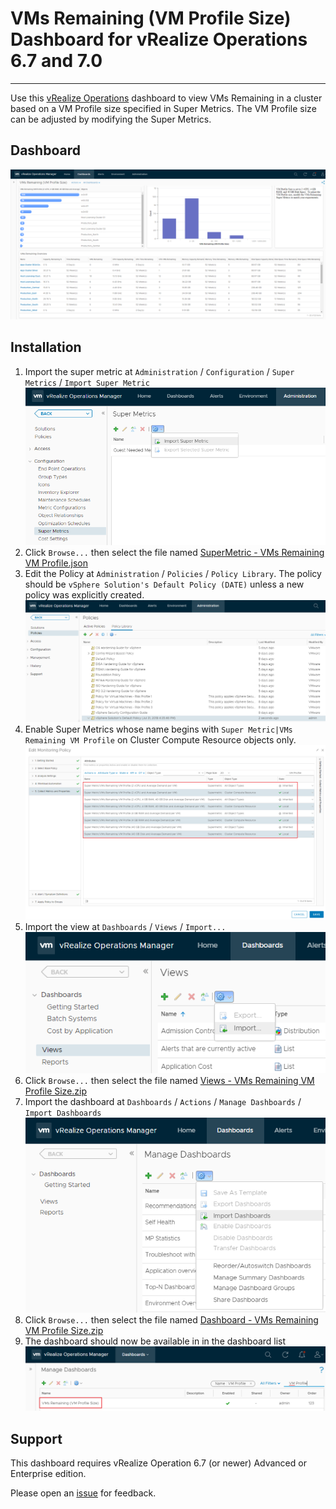 
# VMs Remaining (VM Profile Size) Dashboard for vRealize Operations 6.7 and 7.0
---------

Use this [vRealize Operations](https://www.vmware.com/products/vrealize-operations.html) dashboard to view VMs Remaining in a cluster based on a VM Profile size specified in Super Metrics.  The VM Profile size can be adjusted by modifying the Super Metrics.

## Dashboard
![Dashboard](https://raw.githubusercontent.com/notoriousbdg/vrops-dashboard-vms_remaining_vm_profile_size/master/Dashboard.png)

## Installation
1. Import the super metric at `Administration` / `Configuration` / `Super Metrics` / `Import Super Metric`  
![Import View](https://raw.githubusercontent.com/notoriousbdg/vrops-dashboard-vms_remaining_vm_profile_size/master/Import_Super_Metric.png)
2. Click `Browse...` then select the file named [SuperMetric - VMs Remaining VM Profile.json](https://github.com/notoriousbdg/vrops-dashboard-vms_remaining_vm_profile_size/raw/master/SuperMetric%20-%20VMs%20Remaining%20VM%20Profile.json)
3. Edit the Policy at `Administration` / `Policies` / `Policy Library`.  The policy should be `vSphere Solution's Default Policy (DATE)` unless a new policy was explicitly created.  
![Policy Library](https://raw.githubusercontent.com/notoriousbdg/vrops-dashboard-vms_remaining_vm_profile_size/master/Policy_Library.png)
4. Enable Super Metrics whose name begins with `Super Metric|VMs Remaining VM Profile` on Cluster Compute Resource objects only.
![Policy Metrics](https://raw.githubusercontent.com/notoriousbdg/vrops-dashboard-vms_remaining_vm_profile_size/master/Policy_Metrics.png)
5. Import the view at `Dashboards` / `Views` / `Import...`  
![Import View](https://raw.githubusercontent.com/notoriousbdg/vrops-dashboard-vms_remaining_vm_profile_size/master/Import_View.png)
6. Click `Browse...` then select the file named [Views - VMs Remaining VM Profile Size.zip](https://github.com/notoriousbdg/vrops-dashboard-vms_remaining_vm_profile_size/raw/master/Views%20-%20VMs%20Remaining%20VM%20Profile%20Size.zip)
7. Import the dashboard at `Dashboards` / `Actions` / `Manage Dashboards` / `Import Dashboards`  
![Import Dashboard](https://raw.githubusercontent.com/notoriousbdg/vrops-dashboard-vms_remaining_vm_profile_size/master/Import_Dashboard.png)
8. Click `Browse...` then select the file named [Dashboard - VMs Remaining VM Profile Size.zip](https://github.com/notoriousbdg/vrops-dashboard-vms_remaining_vm_profile_size/raw/master/Dashboard%20-%20VMs%20Remaining%20VM%20Profile%20Size.zip)
9. The dashboard should now be available in in the dashboard list  
![Dashboard List](https://raw.githubusercontent.com/notoriousbdg/vrops-dashboard-vms_remaining_vm_profile_size/master/Dashboard_List.png)

## Support

This dashboard requires vRealize Operation 6.7 (or newer) Advanced or Enterprise edition.

Please open an [issue](https://github.com/notoriousbdg/vrops-dashboard-vms_remaining_vm_profile_size/issues) for feedback.
